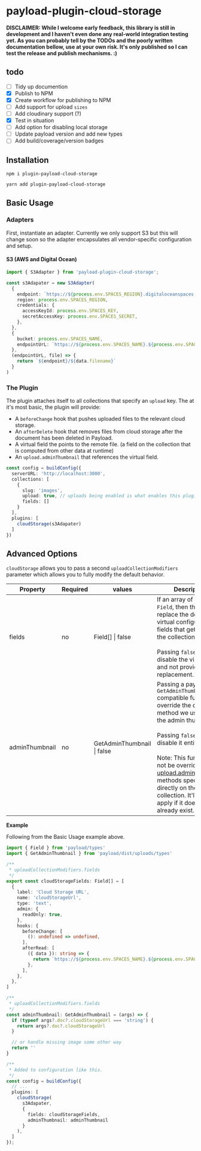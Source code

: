 # payload-plugin-cloud-storage

**DISCLAIMER: While I welcome early feedback, this library is still in development and I haven't even done any real-world integration testing yet. As you can probably tell by the TODOs and the poorly written documentation bellow, use at your own risk. It's only published so I can test the release and publish mechanisms. :)**

## todo

- [ ] Tidy up documention
- [x] Publish to NPM
- [x] Create workflow for publishing to NPM
- [ ] Add support for upload `sizes`
- [ ] Add cloudinary support (?)
- [x] Test in situation
- [ ] Add option for disabling local storage
- [ ] Update payload version and add new types
- [ ] Add build/coverage/version badges

## Installation

```
npm i plugin-payload-cloud-storage
```

```
yarn add plugin-payload-cloud-storage
```

## Basic Usage

### Adapters

First, instantiate an adapter. Currently we only support S3 but this will change soon so the adapter encapsulates all vendor-specific configuration and setup.

#### S3 (AWS and Digital Ocean)

```ts
import { S3Adapter } from 'payload-plugin-cloud-storage';

const s3Adapater = new S3Adapter(
  {
    endpoint: `https://${process.env.SPACES_REGION}.digitaloceanspaces.com`,
    region: process.env.SPACES_REGION,
    credentials: {
      accessKeyId: process.env.SPACES_KEY,
      secretAccessKey: process.env.SPACES_SECRET,
    },
  },
  {
    bucket: process.env.SPACES_NAME,
    endpointUrL: `https://${process.env.SPACES_NAME}.${process.env.SPACES_REGION}.cdn.digitaloceanspaces.com`
  },
  (endpointUrL, file) => {
    return `${endpoint}/${data.filename}`
  }
)
```

### The Plugin

The plugin attaches itself to all collections that specify an `upload` key. The at it's most basic, the plugin will provide:

- A `beforeChange` hook that pushes uploaded files to the relevant cloud storage.
- An `afterDelete` hook that removes files from cloud storage after the document has been deleted in Payload.
- A virtual field the points to the remote file. (a field on the collection that is computed from other data at runtime)
- An `upload.adminThumbnail` that references the virtual field.

```ts
const config = buildConfig({
  serverURL: 'http://localhost:3000',
  collections: [
    {
      slug: 'images',
      upload: true, // uploads being enabled is what enables this plugin on the collection
      fields: []
    }
  ],
  plugins: [
    cloudStorage(s3Adapater)
  ]
})
```

## Advanced Options

`cloudStorage` allows you to pass a second `uploadCollectionModifiers` parameter which allows you to fully modify the default behavior.

| Property       | Required | values                     | Description                                                                                                                                                                                                                                                                                                                                    |   |
|----------------|----------|----------------------------|------------------------------------------------------------------------------------------------------------------------------------------------------------------------------------------------------------------------------------------------------------------------------------------------------------------------------------------------|---|
| fields         | no       | Field[] \| false           | If an array of payload `Field`, then this will replace the default virtual configuration fields that get added to the collection.<br><br> Passing `false` will disable the virtual fields and not provide a replacement.                                                                                                                              |   |
| adminThumbnail | no       | GetAdminThumbnail \| false | Passing a payload `GetAdminThumbnail` compatible function will override the default method we use to fetch the admin thumbnail.<br><br>  Passing `false` will disable it entirely.<br><br>  Note: This function will not be override any [upload.adminThumbnail]() methods specified directly on the collection. It'll only apply if it doesn't already exist. |   |

**Example**

Following from the Basic Usage example above.

```ts
import { Field } from 'payload/types'
import { GetAdminThumbnail } from 'payload/dist/uploads/types'

/**
 * uploadCollectionModifiers.fields
 */
export const cloudStorageFields: Field[] = [
  {
    label: 'Cloud Storage URL',
    name: 'cloudStorageUrl',
    type: 'text',
    admin: {
      readOnly: true,
    },
    hooks: {
      beforeChange: [
        (): undefined => undefined,
      ],
      afterRead: [
        ({ data }): string => {
          return `https://${process.env.SPACES_NAME}.${process.env.SPACES_REGION}.cdn.digitaloceanspaces.com/${data.filename}`
        },
      ],
    },
  },
]

/**
 * uploadCollectionModifiers.fields
 */
const adminThumbnail: GetAdminThumbnail = (args) => {
  if (typeof args?.doc?.cloudStorageUrl === 'string') {
    return args?.doc?.cloudStorageUrl
  }

  // or handle missing image some other way
  return ''
}

/**
 * Added to configuration like this.
 */
const config = buildConfig({
  // ...
  plugins: [
    cloudStorage(
      s3Adapater,
      {
        fields: cloudStorageFields,
        adminThumbnail: adminThumbnail
      }
    ),
  ]
});
```